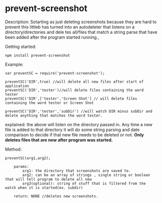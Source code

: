 prevent-screenshot
=======================
Description: Sotarting as just deleting screenshots because they are hard to prevent this littleb has turned into an autodeleter that listens on a directory/directories and dele    tes all/files that match a string parse that have been added after the program started running.,

Getting started:

	npm install prevent-screenshot

Example:

	var preventSC = require('prevent-screenshot');
	
	preventSC('DIR',true) //will delete all new files after start of application
	preventSC('DIR','tester')//will delete files containing the word tester
	preventSC('DIR',['tester','Screen Shot'] // will delete files containing the word tester or Screen Shot
	
	preventSC('DIR','tester','subDir') //will watch DIR minus subDir and delete anything that matches the word tester.
	
explained: the above will listen on the directory passed in. Any time a new file is added to that directory it will do some string parsing and date comparison to decide if that new file needs to be deleted or not. <b>Only deletes files that are new after program was started.</b>

Method:

	preventSC(arg1,arg2);
	
		params:
			arg1: the directory that screenshots are saved to.
			arg2: can be an array of strings , single string or boolean that will tell program to delete all new
			arg3(optional): string of stuff that is filtered from the watch when it is started(ex. subdir)
			
		return: NONE //deletes new screenshots.	
	